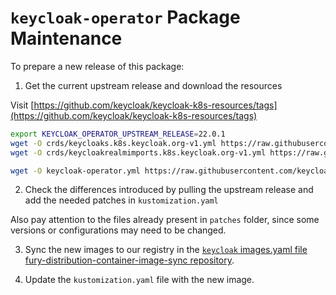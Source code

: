 # `keycloak-operator` Package Maintenance

To prepare a new release of this package:

1. Get the current upstream release and download the resources

Visit [https://github.com/keycloak/keycloak-k8s-resources/tags](https://github.com/keycloak/keycloak-k8s-resources/tags)

```bash
export KEYCLOAK_OPERATOR_UPSTREAM_RELEASE=22.0.1
wget -O crds/keycloaks.k8s.keycloak.org-v1.yml https://raw.githubusercontent.com/keycloak/keycloak-k8s-resources/${KEYCLOAK_OPERATOR_UPSTREAM_RELEASE}/kubernetes/keycloaks.k8s.keycloak.org-v1.yml
wget -O crds/keycloakrealmimports.k8s.keycloak.org-v1.yml https://raw.githubusercontent.com/keycloak/keycloak-k8s-resources/${KEYCLOAK_OPERATOR_UPSTREAM_RELEASE}/kubernetes/keycloakrealmimports.k8s.keycloak.org-v1.yml

wget -O keycloak-operator.yml https://raw.githubusercontent.com/keycloak/keycloak-k8s-resources/${KEYCLOAK_OPERATOR_UPSTREAM_RELEASE}/kubernetes/kubernetes.yml

```

2. Check the differences introduced by pulling the upstream release and add the needed patches in `kustomization.yaml`

Also pay attention to the files already present in `patches` folder, since some versions or configurations may need to be changed.

3. Sync the new images to our registry in the [`keycloak` images.yaml file fury-distribution-container-image-sync repository](https://github.com/sighupio/fury-distribution-container-image-sync/blob/main/modules/keycloak/images.yml).

4. Update the `kustomization.yaml` file with the new image.
